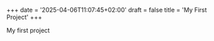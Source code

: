 +++
date = '2025-04-06T11:07:45+02:00'
draft = false
title = 'My First Project'
+++

My first project